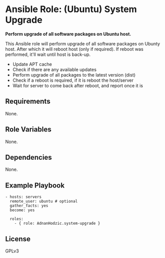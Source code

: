 Ansible Role: (Ubuntu) System Upgrade
=========

**Perform upgrade of all software packages on Ubuntu host.**

This Ansible role will perform upgrade of all software packages on Ubunty host. After which it will reboot host (only if required). If reboot was performed, it'll wait until host is back-up.

  * Update APT cache
  * Check if there are any available updates
  * Perform upgrade of all packages to the latest version (dist)
  * Check if a reboot is required, if it is reboot the host/server
  * Wait for server to come back after reboot, and report once it is

Requirements
------------

None.

Role Variables
--------------

None.

Dependencies
------------

None.

Example Playbook
----------------

```
- hosts: servers
  remote_user: ubuntu # optional
  gather_facts: yes
  become: yes

  roles:
    - { role: AdnanHodzic.system-upgrade }
```

License
-------

GPLv3
